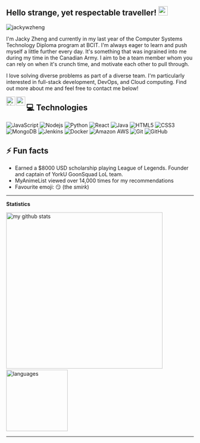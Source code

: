 ## Hello strange, yet respectable traveller! <img src="https://media.giphy.com/media/hvRJCLFzcasrR4ia7z/giphy.gif" width="25px">
<!--profile views-->
<img src="https://komarev.com/ghpvc/?username=jackywzheng" alt="jackywzheng" />

I'm Jacky Zheng and currently in my last year of the Computer Systems Technology Diploma program at BCIT. I'm always eager to learn and push myself a little further every day. It's something that was ingrained into me during my time in the Canadian Army. I aim to be a team member whom you can rely on when it's crunch time, and motivate each other to pull through.

I love solving diverse problems as part of a diverse team. I'm particularly interested in full-stack development, DevOps, and Cloud computing. Find out more about me and feel free to contact me below!

[<img align="left" alt="LinkedIn" width="24px" src="https://cdn.jsdelivr.net/npm/simple-icons@v3/icons/linkedin.svg" />][linkedin]
[<img align="left" alt="gmail" width="24px" src="https://cdn.jsdelivr.net/npm/simple-icons@v3/icons/gmail.svg" />][gmail]


## 💻 Technologies

![JavaScript](https://img.shields.io/badge/-JavaScript-black?style=flat-square&logo=javascript)
![Nodejs](https://img.shields.io/badge/-Nodejs-black?style=flat-square&logo=Node.js)
![Python](https://img.shields.io/badge/-Python-black?style=flat-square&logo=Python)
![React](https://img.shields.io/badge/-React-black?style=flat-square&logo=react)
![Java](https://img.shields.io/badge/-Java-E34A86?style=flat-square&logo=java)
![HTML5](https://img.shields.io/badge/-HTML5-E34F26?style=flat-square&logo=html5&logoColor=white)
![CSS3](https://img.shields.io/badge/-CSS3-1572B6?style=flat-square&logo=css3)
![MongoDB](https://img.shields.io/badge/-MongoDB-black?style=flat-square&logo=mongodb)
![Jenkins](https://img.shields.io/badge/-Jenkins-white?style=flat-square&logo=jenkins)
![Docker](https://img.shields.io/badge/-Docker-black?style=flat-square&logo=docker)
![Amazon AWS](https://img.shields.io/badge/Amazon%20AWS-232F3E?style=flat-square&logo=amazon-aws)
![Git](https://img.shields.io/badge/-Git-black?style=flat-square&logo=git)
![GitHub](https://img.shields.io/badge/-GitHub-181717?style=flat-square&logo=github)

## ⚡ Fun facts
  
   - Earned a $8000 USD scholarship playing League of Legends. Founder and captain of YorkU GoonSquad LoL team.
   - MyAnimeList viewed over 14,000 times for my recommendations
   - Favourite emoji: :smirk: (the *smirk*)

<hr>

<strong>Statistics</strong>
<br>

<!-- GitHub stats -->
<p align="left">
<img src="https://github-readme-stats.jackywzheng.vercel.app/api?username=jackywzheng&show_icons=true&theme=buefy" alt="my github stats" width="420"/>&nbsp;<img src="https://github-readme-stats.jackywzheng.vercel.app/api/top-langs/?username=jackywzheng&layout=compact&theme=buefy" alt="languages" height="165">
</p>

---

[linkedin]: https://www.linkedin.com/in/jackywzheng/
[gmail]: mailto:jackywzheng@gmail.com


<!--Shoutout to those who work on GitHub profile and make it look FABULOUS -->
